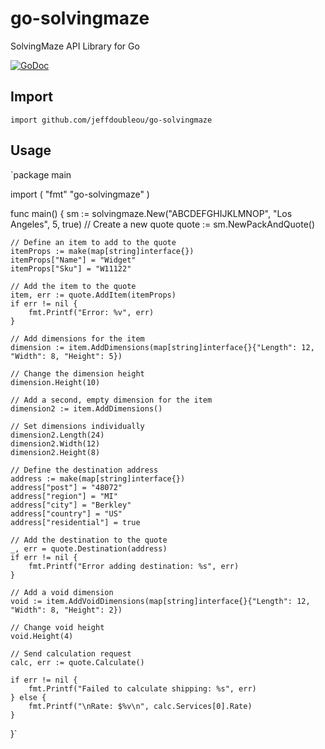 # go-solvingmaze
SolvingMaze API Library for Go

[![GoDoc](https://godoc.org/github.com/jeffdoubleyou/go-solvingmaze?status.svg)](https://godoc.org/github.com/jeffdoubleyou/go-solvingmaze)

## Import
`import github.com/jeffdoubleou/go-solvingmaze`

## Usage
`package main

import (
	"fmt"
	"go-solvingmaze"
)

func main() {
	sm := solvingmaze.New("ABCDEFGHIJKLMNOP", "Los Angeles", 5, true)
	// Create a new quote
	quote := sm.NewPackAndQuote()

	// Define an item to add to the quote
	itemProps := make(map[string]interface{})
	itemProps["Name"] = "Widget"
	itemProps["Sku"] = "W11122"

	// Add the item to the quote
	item, err := quote.AddItem(itemProps)
	if err != nil {
		fmt.Printf("Error: %v", err)
	}

	// Add dimensions for the item
	dimension := item.AddDimensions(map[string]interface{}{"Length": 12, "Width": 8, "Height": 5})

	// Change the dimension height
	dimension.Height(10)

	// Add a second, empty dimension for the item
	dimension2 := item.AddDimensions()

	// Set dimensions individually
	dimension2.Length(24)
	dimension2.Width(12)
	dimension2.Height(8)

	// Define the destination address
	address := make(map[string]interface{})
	address["post"] = "48072"
	address["region"] = "MI"
	address["city"] = "Berkley"
	address["country"] = "US"
	address["residential"] = true

	// Add the destination to the quote
	_, err = quote.Destination(address)
	if err != nil {
		fmt.Printf("Error adding destination: %s", err)
	}

	// Add a void dimension
	void := item.AddVoidDimensions(map[string]interface{}{"Length": 12, "Width": 8, "Height": 2})

	// Change void height
	void.Height(4)

	// Send calculation request
	calc, err := quote.Calculate()

	if err != nil {
		fmt.Printf("Failed to calculate shipping: %s", err)
	} else {
		fmt.Printf("\nRate: $%v\n", calc.Services[0].Rate)
	}
}`




